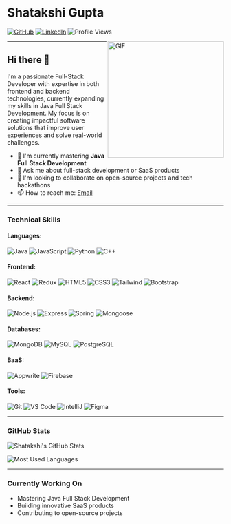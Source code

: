 # Shatakshi Gupta

[![GitHub](https://img.shields.io/badge/GitHub-ShatakshiGupta-blue?style=flat&logo=github)](https://github.com/ShatakshiGupta)
[![LinkedIn](https://img.shields.io/badge/LinkedIn-shatakshi--gupta--24ba68253-blue?style=flat&logo=linkedin)](https://www.linkedin.com/in/shatakshi-gupta-24ba68253)
![Profile Views](https://komarev.com/ghpvc/?username=ShatakshiGupta&color=blue)

<img align="right" height="270px" alt="GIF" src="https://media.giphy.com/media/CVtNe84hhYF9u/giphy.gif" />

---

## Hi there 👋

I'm a passionate Full-Stack Developer with expertise in both frontend and backend technologies, currently expanding my skills in Java Full Stack Development. My focus is on creating impactful software solutions that improve user experiences and solve real-world challenges.

- 🌱 I'm currently mastering **Java Full Stack Development**
- 💬 Ask me about full-stack development or SaaS products
- 💞️ I'm looking to collaborate on open-source projects and tech hackathons
- 📫 How to reach me: [Email](mailto:shatakshi.gupta.csd22@ggits.net)

---

### Technical Skills

#### Languages:
![Java](https://img.shields.io/badge/-Java-007396?style=flat&logo=java&logoColor=white)
![JavaScript](https://img.shields.io/badge/-JavaScript-F7DF1E?style=flat&logo=javascript&logoColor=black)
![Python](https://img.shields.io/badge/-Python-3776AB?style=flat&logo=python&logoColor=white)
![C++](https://img.shields.io/badge/-C++-00599C?style=flat&logo=cplusplus)

#### Frontend:
![React](https://img.shields.io/badge/-React-61DAFB?style=flat&logo=react&logoColor=black)
![Redux](https://img.shields.io/badge/-Redux-764ABC?style=flat&logo=redux)
![HTML5](https://img.shields.io/badge/-HTML5-E34F26?style=flat&logo=html5&logoColor=white)
![CSS3](https://img.shields.io/badge/-CSS3-1572B6?style=flat&logo=css3)
![Tailwind](https://img.shields.io/badge/-Tailwind-06B6D4?style=flat&logo=tailwindcss)
![Bootstrap](https://img.shields.io/badge/-Bootstrap-7952B3?style=flat&logo=bootstrap)

#### Backend:
![Node.js](https://img.shields.io/badge/-Node.js-339933?style=flat&logo=nodedotjs)
![Express](https://img.shields.io/badge/-Express-000000?style=flat&logo=express)
![Spring](https://img.shields.io/badge/-Spring-6DB33F?style=flat&logo=spring)
![Mongoose](https://img.shields.io/badge/-Mongoose-880000?style=flat&logo=mongoose)

#### Databases:
![MongoDB](https://img.shields.io/badge/-MongoDB-47A248?style=flat&logo=mongodb)
![MySQL](https://img.shields.io/badge/-MySQL-4479A1?style=flat&logo=mysql)
![PostgreSQL](https://img.shields.io/badge/-PostgreSQL-4169E1?style=flat&logo=postgresql)

#### BaaS:
![Appwrite](https://img.shields.io/badge/-Appwrite-F02E65?style=flat&logo=appwrite)
![Firebase](https://img.shields.io/badge/-Firebase-FFCA28?style=flat&logo=firebase)

#### Tools:
![Git](https://img.shields.io/badge/-Git-F05032?style=flat&logo=git)
![VS Code](https://img.shields.io/badge/-VS%20Code-007ACC?style=flat&logo=visualstudiocode)
![IntelliJ](https://img.shields.io/badge/-IntelliJ-000000?style=flat&logo=intellijidea)
![Figma](https://img.shields.io/badge/-Figma-F24E1E?style=flat&logo=figma)

---

### GitHub Stats

![Shatakshi's GitHub Stats](https://github-readme-stats.vercel.app/api?username=ShatakshiGupta&show_icons=true&theme=radical)

![Most Used Languages](https://github-readme-stats.vercel.app/api/top-langs/?username=ShatakshiGupta&layout=compact&theme=radical)

---

### Currently Working On
- Mastering Java Full Stack Development
- Building innovative SaaS products
- Contributing to open-source projects
